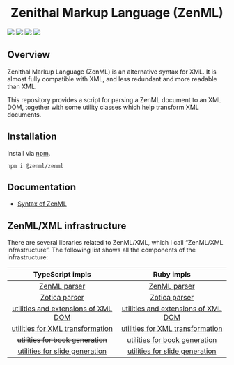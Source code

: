 <div align="center">
<h1>Zenithal Markup Language (ZenML)</h1>
</div>

![](https://img.shields.io/github/package-json/v/Ziphil/Zenml)
![](https://img.shields.io/github/commit-activity/y/Ziphil/Zenml?label=commits)
![](https://img.shields.io/endpoint.svg?url=https%3A%2F%2Factions-badge.atrox.dev%2FZiphil%2FZenml%2Fbadge%3Fref%3Ddevelop&label=test&style=flat&logo=none)
[![](https://img.shields.io/codecov/c/github/Ziphil/Zenml)](https://app.codecov.io/gh/Ziphil/Zenml)


## Overview
Zenithal Markup Language (ZenML) is an alternative syntax for XML.
It is almost fully compatible with XML, and less redundant and more readable than XML.

This repository provides a script for parsing a ZenML document to an XML DOM, together with some utility classes which help transform XML documents.

## Installation
Install via [npm](https://www.npmjs.com/package/@zenml/zenml).
```
npm i @zenml/zenml
```

## Documentation
- [Syntax of ZenML](document/syntax.md)

## ZenML/XML infrastructure
There are several libraries related to ZenML/XML, which I call “ZenML/XML infrastructure”.
The following list shows all the components of the infrastructure:

| TypeScript impls | Ruby impls |
|:--:|:--:|
| [ZenML parser](https://github.com/Ziphil/Zenml) | [ZenML parser](https://github.com/Ziphil/Zenithal) |
| [Zotica parser](https://github.com/Ziphil/ZenmlZotica) | [Zotica parser](https://github.com/Ziphil/ZenithalMathWeb) |
| [utilities and extensions of XML DOM](https://github.com/Ziphil/ZenmlXmldom) | [utilities and extensions of XML DOM](https://github.com/Ziphil/Zenithal) |
| [utilities for XML transformation](https://github.com/Ziphil/Zenml) | [utilities for XML transformation](https://github.com/Ziphil/Zenithal) |
| ~~utilities for book generation~~ | [utilities for book generation](https://github.com/Ziphil/ZenithalBook) |
| [utilities for slide generation](https://github.com/Ziphil/ZenmlSlide) | [utilities for slide generation](https://github.com/Ziphil/ZenithalSlide) |